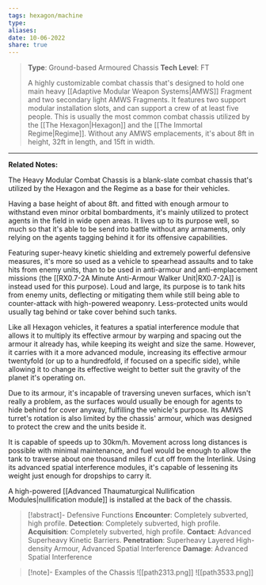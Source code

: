 ```yaml
---
tags: hexagon/machine
type: 
aliases: 
date: 10-06-2022
share: true
---
```


> **Type**: Ground-based Armoured Chassis
> **Tech Level**: FT
> 
> A highly customizable combat chassis that's designed to hold one main heavy [[Adaptive Modular Weapon Systems|AMWS]] Fragment and two secondary light AMWS Fragments. It features two support modular installation slots, and can support a crew of at least five people. This is usually the most common combat chassis utilized by the [[The Hexagon|Hexagon]] and the [[The Immortal Regime|Regime]]. Without any AMWS emplacements, it's about 8ft in height, 32ft in length, and 15ft in width.
---

**Related Notes:** 

The Heavy Modular Combat Chassis is a blank-slate combat chassis that's utilized by the Hexagon and the Regime as a base for their vehicles.

Having a base height of about 8ft. and fitted with enough armour to withstand even minor orbital bombardments, it's mainly utilized to protect agents in the field in wide open areas. It lives up to its purpose well, so much so that it's able to be send into battle without any armaments, only relying on the agents tagging behind it for its offensive capabilities.

Featuring super-heavy kinetic shielding and extremely powerful defensive measures, it's more so used as a vehicle to spearhead assaults and to take hits from enemy units, than to be used in anti-armour and anti-emplacement missions (the [[RX0.7-2A Minute Anti-Armour Walker Unit|RX0.7-2A]] is instead used for this purpose). Loud and large, its purpose is to tank hits from enemy units, deflecting or mitigating them while still being able to counter-attack with high-powered weaponry. Less-protected units would usually tag behind or take cover behind such tanks.

Like all Hexagon vehicles, it features a spatial interference module that allows it to multiply its effective armour by warping and spacing out the armour it already has, while keeping its weight and size the same. However, it carries with it a more advanced module, increasing its effective armour twentyfold (or up to a hundredfold, if focused on a specific side), while allowing it to change its effective weight to better suit the gravity of the planet it's operating on.

Due to its armour, it's incapable of traversing uneven surfaces, which isn't really a problem, as the surfaces would usually be enough for agents to hide behind for cover anyway, fulfilling the vehicle's purpose. Its AMWS turret's rotation is also limited by the chassis' armour, which was designed to protect the crew and the units beside it.

It is capable of speeds up to 30km/h. Movement across long distances is possible with minimal maintenance, and fuel would be enough to allow the tank to traverse about one thousand miles if cut off from the Interlink. Using its advanced spatial interference modules, it's capable of lessening its weight just enough for dropships to carry it.

A high-powered [[Advanced Thaumaturgical Nullification Modules|nullification module]] is installed at the back of the chassis.

> [!abstract]- Defensive Functions
> **Encounter**: Completely subverted, high profile.
> **Detection**: Completely subverted, high profile.
> **Acquisition**: Completely subverted, high profile.
> **Contact**: Advanced Superheavy Kinetic Barriers.
> **Penetration**: Superheavy Layered High-density Armour, Advanced Spatial Interference
> **Damage**: Advanced Spatial Interference

> [!note]- Examples of the Chassis
> ![[path2313.png]] 
> ![[path3533.png]]
> 